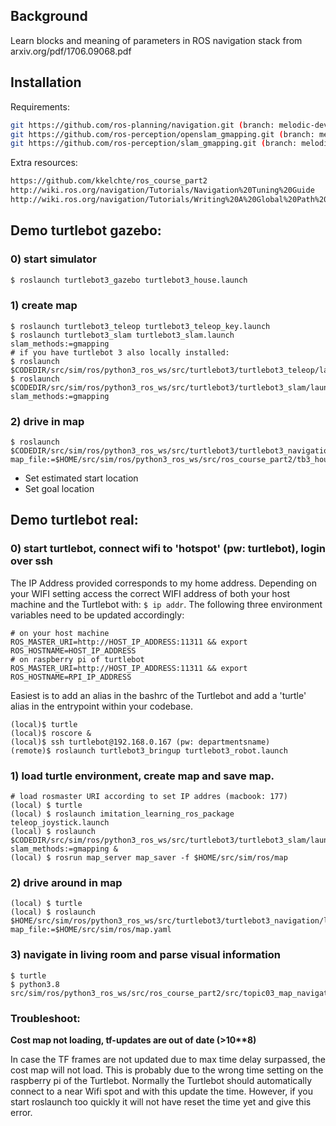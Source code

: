 ## Background

Learn blocks and meaning of parameters in ROS navigation stack from arxiv.org/pdf/1706.09068.pdf

## Installation

Requirements:
```bash
git https://github.com/ros-planning/navigation.git (branch: melodic-devel)
git https://github.com/ros-perception/openslam_gmapping.git (branch: melodic-devel)
git https://github.com/ros-perception/slam_gmapping.git (branch: melodic-devel)
```

Extra resources:
```bash
https://github.com/kkelchte/ros_course_part2
http://wiki.ros.org/navigation/Tutorials/Navigation%20Tuning%20Guide
http://wiki.ros.org/navigation/Tutorials/Writing%20A%20Global%20Path%20Planner%20As%20Plugin%20in%20ROS
```

## Demo turtlebot gazebo:

### 0) start simulator
```bash
$ roslaunch turtlebot3_gazebo turtlebot3_house.launch
```

### 1) create map
```
$ roslaunch turtlebot3_teleop turtlebot3_teleop_key.launch 
$ roslaunch turtlebot3_slam turtlebot3_slam.launch slam_methods:=gmapping
# if you have turtlebot 3 also locally installed:
$ roslaunch $CODEDIR/src/sim/ros/python3_ros_ws/src/turtlebot3/turtlebot3_teleop/launch/turtlebot3_teleop_key.launch
$ roslaunch $CODEDIR/src/sim/ros/python3_ros_ws/src/turtlebot3/turtlebot3_slam/launch/turtlebot3_slam.launch slam_methods:=gmapping
```

### 2) drive in map

```
$ roslaunch $CODEDIR/src/sim/ros/python3_ros_ws/src/turtlebot3/turtlebot3_navigation/launch/turtlebot3_navigation.launch map_file:=$HOME/src/sim/ros/python3_ros_ws/src/ros_course_part2/tb3_house_map/tb3_house_map.yaml
```

- Set estimated start location
- Set goal location

## Demo turtlebot real:

### 0) start turtlebot, connect wifi to 'hotspot' (pw: turtlebot), login over ssh
The IP Address provided corresponds to my home address. 
Depending on your WIFI setting access the correct WIFI address of both your host machine and the Turtlebot with: `$ ip addr`.
The following three environment variables need to be updated accordingly:

```
# on your host machine
ROS_MASTER_URI=http://HOST_IP_ADDRESS:11311 && export ROS_HOSTNAME=HOST_IP_ADDRESS
# on raspberry pi of turtlebot
ROS_MASTER_URI=http://HOST_IP_ADDRESS:11311 && export ROS_HOSTNAME=RPI_IP_ADDRESS
```

Easiest is to add an alias in the bashrc of the Turtlebot and 
add a 'turtle' alias in the entrypoint within your codebase.

```
(local)$ turtle
(local)$ roscore &
(local)$ ssh turtlebot@192.168.0.167 (pw: departmentsname)
(remote)$ roslaunch turtlebot3_bringup turtlebot3_robot.launch
```

### 1) load turtle environment, create map and save map.

```
# load rosmaster URI according to set IP addres (macbook: 177)
(local) $ turtle
(local) $ roslaunch imitation_learning_ros_package teleop_joystick.launch
(local) $ roslaunch $CODEDIR/src/sim/ros/python3_ros_ws/src/turtlebot3/turtlebot3_slam/launch/turtlebot3_slam.launch slam_methods:=gmapping &
(local) $ rosrun map_server map_saver -f $HOME/src/sim/ros/map
```


### 2) drive around in map
```
(local) $ turtle
(local) $ roslaunch $HOME/src/sim/ros/python3_ros_ws/src/turtlebot3/turtlebot3_navigation/launch/turtlebot3_navigation.launch map_file:=$HOME/src/sim/ros/map.yaml
```

### 3) navigate in living room and parse visual information

```
$ turtle
$ python3.8 src/sim/ros/python3_ros_ws/src/ros_course_part2/src/topic03_map_navigation/navigate_goal.py
```
### Troubleshoot:

__Cost map not loading, tf-updates are out of date (>10**8)__

In case the TF frames are not updated due to max time delay surpassed, the cost map will not load. 
This is probably due to the wrong time setting on the raspberry pi of the Turtlebot.
Normally the Turtlebot should automatically connect to a near Wifi spot and with this update the time.
However, if you start roslaunch too quickly it will not have reset the time yet and give this error.


 
